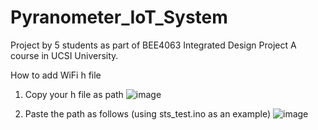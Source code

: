 # Pyranometer_IoT_System
Project by 5 students as part of BEE4063 Integrated Design Project A course in UCSI University.

How to add WiFi h file
1. Copy your h file as path
![image](https://user-images.githubusercontent.com/79315379/181399661-a6042c9c-95cf-4268-b4d1-5aed61064627.png)

2. Paste the path as follows (using sts_test.ino as an example)
![image](https://user-images.githubusercontent.com/79315379/181399767-b5a2e6d1-ce13-4b3e-9dfc-feae0400dc27.png)
